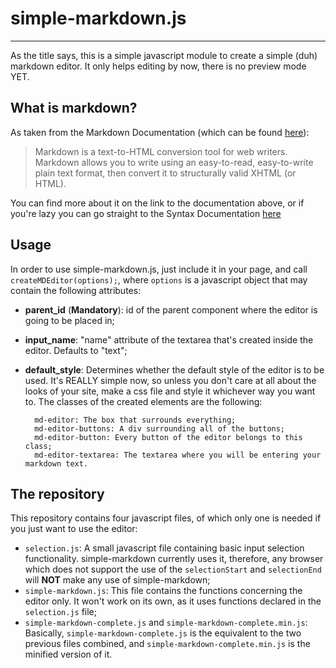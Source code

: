 # simple-markdown.js
***

As the title says, this is a simple javascript module to create a simple (duh) markdown editor. It only helps editing by now, there is no preview mode YET.

## What is markdown?

As taken from the Markdown Documentation (which can be found [here](http://daringfireball.net/projects/markdown/ "Markdown docs")):

> Markdown is a text-to-HTML conversion tool for web writers. Markdown allows you to write using an easy-to-read, easy-to-write plain text format, then convert it to structurally valid XHTML (or HTML).

You can find more about it on the link to the documentation above, or if you're lazy you can go straight to the Syntax Documentation [here](http://daringfireball.net/projects/markdown/syntax)

## Usage

In order to use simple-markdown.js, just include it in your page, and call `createMDEditor(options);`, where  `options` is a javascript object that may contain the following attributes:

- **parent_id** (**Mandatory**): id of the parent component where the editor is going to be placed in;
- **input_name**: "name" attribute of the textarea that's created inside the editor. Defaults to "text";
- **default_style**: Determines whether the default style of the editor is to be used. It's REALLY simple now, so unless you don't care at all about the looks of your site, make a css file and style it whichever way you want to. The classes of the created elements are the following:

        md-editor: The box that surrounds everything;
        md-editor-buttons: A div surrounding all of the buttons;
        md-editor-button: Every button of the editor belongs to this class;
        md-editor-textarea: The textarea where you will be entering your markdown text.

## The repository

This repository contains four javascript files, of which only one is needed if you just want to use the editor:

- `selection.js`: A small javascript file containing basic input selection functionality. simple-markdown currently uses it, therefore, any browser which does not support the use of the `selectionStart` and `selectionEnd` will **NOT** make any use of simple-markdown;
- `simple-markdown.js`: This file contains the functions concerning the editor only. It won't work on its own, as it uses functions declared in the `selection.js` file;
- `simple-markdown-complete.js` and `simple-markdown-complete.min.js`: Basically, `simple-markdown-complete.js` is the equivalent to the two previous files combined, and `simple-markdown-complete.min.js` is the minified version of it.